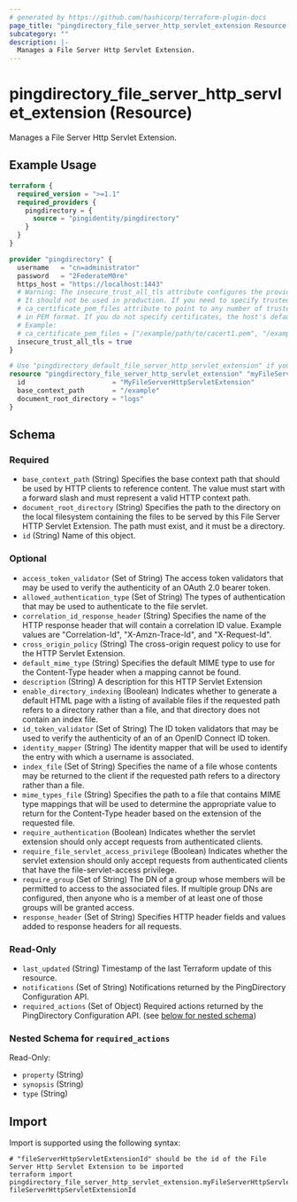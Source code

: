 ```yaml
---
# generated by https://github.com/hashicorp/terraform-plugin-docs
page_title: "pingdirectory_file_server_http_servlet_extension Resource - terraform-provider-pingdirectory"
subcategory: ""
description: |-
  Manages a File Server Http Servlet Extension.
---
```


# pingdirectory_file_server_http_servlet_extension (Resource)

Manages a File Server Http Servlet Extension.

## Example Usage

```terraform
terraform {
  required_version = ">=1.1"
  required_providers {
    pingdirectory = {
      source = "pingidentity/pingdirectory"
    }
  }
}

provider "pingdirectory" {
  username   = "cn=administrator"
  password   = "2FederateM0re"
  https_host = "https://localhost:1443"
  # Warning: The insecure_trust_all_tls attribute configures the provider to trust any certificate presented by the PingDirectory server.
  # It should not be used in production. If you need to specify trusted CA certificates, use the
  # ca_certificate_pem_files attribute to point to any number of trusted CA certificate files
  # in PEM format. If you do not specify certificates, the host's default root CA set will be used.
  # Example:
  # ca_certificate_pem_files = ["/example/path/to/cacert1.pem", "/example/path/to/cacert2.pem"]
  insecure_trust_all_tls = true
}

# Use "pingdirectory_default_file_server_http_servlet_extension" if you are adopting existing configuration from the PingDirectory server into Terraform
resource "pingdirectory_file_server_http_servlet_extension" "myFileServerHttpServletExtension" {
  id                      = "MyFileServerHttpServletExtension"
  base_context_path       = "/example"
  document_root_directory = "logs"
}
```

<!-- schema generated by tfplugindocs -->
## Schema

### Required

- `base_context_path` (String) Specifies the base context path that should be used by HTTP clients to reference content. The value must start with a forward slash and must represent a valid HTTP context path.
- `document_root_directory` (String) Specifies the path to the directory on the local filesystem containing the files to be served by this File Server HTTP Servlet Extension. The path must exist, and it must be a directory.
- `id` (String) Name of this object.

### Optional

- `access_token_validator` (Set of String) The access token validators that may be used to verify the authenticity of an OAuth 2.0 bearer token.
- `allowed_authentication_type` (Set of String) The types of authentication that may be used to authenticate to the file servlet.
- `correlation_id_response_header` (String) Specifies the name of the HTTP response header that will contain a correlation ID value. Example values are "Correlation-Id", "X-Amzn-Trace-Id", and "X-Request-Id".
- `cross_origin_policy` (String) The cross-origin request policy to use for the HTTP Servlet Extension.
- `default_mime_type` (String) Specifies the default MIME type to use for the Content-Type header when a mapping cannot be found.
- `description` (String) A description for this HTTP Servlet Extension
- `enable_directory_indexing` (Boolean) Indicates whether to generate a default HTML page with a listing of available files if the requested path refers to a directory rather than a file, and that directory does not contain an index file.
- `id_token_validator` (Set of String) The ID token validators that may be used to verify the authenticity of an of an OpenID Connect ID token.
- `identity_mapper` (String) The identity mapper that will be used to identify the entry with which a username is associated.
- `index_file` (Set of String) Specifies the name of a file whose contents may be returned to the client if the requested path refers to a directory rather than a file.
- `mime_types_file` (String) Specifies the path to a file that contains MIME type mappings that will be used to determine the appropriate value to return for the Content-Type header based on the extension of the requested file.
- `require_authentication` (Boolean) Indicates whether the servlet extension should only accept requests from authenticated clients.
- `require_file_servlet_access_privilege` (Boolean) Indicates whether the servlet extension should only accept requests from authenticated clients that have the file-servlet-access privilege.
- `require_group` (Set of String) The DN of a group whose members will be permitted to access to the associated files. If multiple group DNs are configured, then anyone who is a member of at least one of those groups will be granted access.
- `response_header` (Set of String) Specifies HTTP header fields and values added to response headers for all requests.

### Read-Only

- `last_updated` (String) Timestamp of the last Terraform update of this resource.
- `notifications` (Set of String) Notifications returned by the PingDirectory Configuration API.
- `required_actions` (Set of Object) Required actions returned by the PingDirectory Configuration API. (see [below for nested schema](#nestedatt--required_actions))

<a id="nestedatt--required_actions"></a>
### Nested Schema for `required_actions`

Read-Only:

- `property` (String)
- `synopsis` (String)
- `type` (String)

## Import

Import is supported using the following syntax:

```shell
# "fileServerHttpServletExtensionId" should be the id of the File Server Http Servlet Extension to be imported
terraform import pingdirectory_file_server_http_servlet_extension.myFileServerHttpServletExtension fileServerHttpServletExtensionId
```
